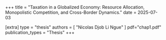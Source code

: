 +++
title = "Taxation in a Globalized Economy: Resource Allocation, Monopolistic Competition, and Cross-Border Dynamics."
date = 2025-07-03

[extra]
type = "thesis"
authors = [ "Nicolas Djob Li Ngue" ]
pdf="chap1.pdf"
publication_types = "Thesis"
+++
